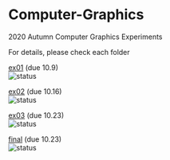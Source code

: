 # Computer-Graphics
2020 Autumn Computer Graphics Experiments

For details, please check each folder <br />

[ex01](https://github.com/Voychek1024/Computer-Graphics/tree/main/ex01) (due 10.9) <br />
![status](https://img.shields.io/badge/status-accepted-brightgreen)

[ex02](https://github.com/Voychek1024/Computer-Graphics/tree/main/ex02) (due 10.16) <br />
![status](https://img.shields.io/badge/status-done-green)

[ex03](https://github.com/Voychek1024/Computer-Graphics/tree/main/ex03) (due 10.23) <br />
![status](https://img.shields.io/badge/status-pending-lightgrey)

[final](https://github.com/Voychek1024/Computer-Graphics/tree/main/final) (due 10.23) <br />
![status](https://img.shields.io/badge/status-pending-lightgrey)